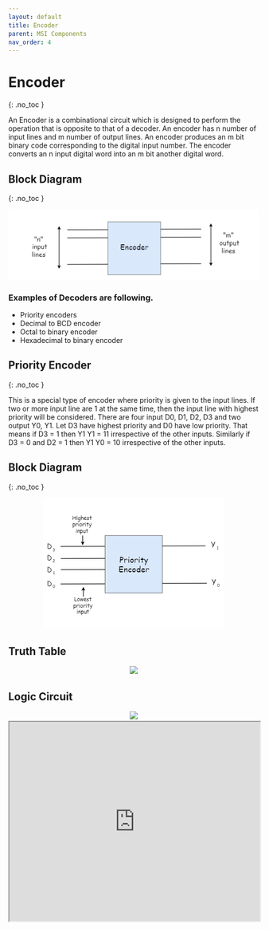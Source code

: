 ```yaml
---
layout: default
title: Encoder
parent: MSI Components
nav_order: 4
---
```


# Encoder
{: .no_toc }

An Encoder is a combinational circuit which is designed to perform the operation that is opposite to that of a decoder. 
An encoder has n number of input lines and m number of output lines. An encoder produces an m bit binary code corresponding to the digital input number. 
The encoder converts an n input digital word into an m bit another digital word.

## Block Diagram
{: .no_toc }

<div style="text-align:center"><img src="../../assets/images/encoder_blockdiagram.png" /></div>

### Examples of Decoders are following.
   
* Priority encoders
* Decimal to BCD encoder
* Octal to binary encoder
* Hexadecimal to binary encoder

## Priority Encoder
{: .no_toc }

This is a special type of encoder where priority is given to the input lines. 
If two or more input line are 1 at the same time, then the input line with highest priority will be considered. 
There are four input D0, D1, D2, D3 and two output Y0, Y1. 
Let D3 have highest priority and D0 have low priority.
That means if D3 = 1 then Y1 Y1 = 11 irrespective of the other inputs. Similarly if D3 = 0 and D2 = 1 then Y1 Y0 = 10 irrespective of the other inputs.

## Block Diagram
{: .no_toc }

<div style="text-align:center"><img src="../../assets/images/priorityencoder_blockdiagram.png" /></div>

## Truth Table

<div style="text-align:center"><img src="../../assets/images/priorityencoder_truthtable.jpg" /></div>

## Logic Circuit

<div style="text-align:center"><img src="../../assets/images/priorityencoder_logiccircuit.jpg" /></div>

<iframe width="100%" height="400px" src="https://circuitverse.org/simulator/embed/762" id="projectPreview" scrolling="no" webkitAllowFullScreen mozAllowFullScreen allowFullScreen> </iframe>
